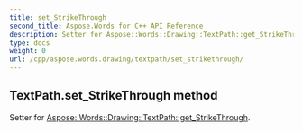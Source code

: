 ```yaml
---
title: set_StrikeThrough
second_title: Aspose.Words for C++ API Reference
description: Setter for Aspose::Words::Drawing::TextPath::get_StrikeThrough. 
type: docs
weight: 0
url: /cpp/aspose.words.drawing/textpath/set_strikethrough/
---
```

## TextPath.set_StrikeThrough method


Setter for [Aspose::Words::Drawing::TextPath::get_StrikeThrough](./get_strikethrough/).

